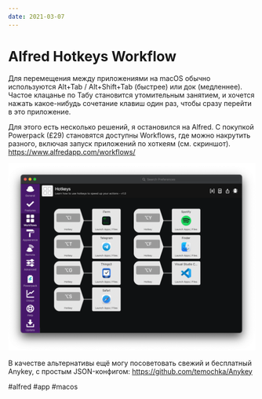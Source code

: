 ```yaml
---
date: 2021-03-07
---
```


# Alfred Hotkeys Workflow

Для перемещения между приложениями на macOS обычно используются Alt+Tab / Alt+Shift+Tab (быстрее) или док (медленнее). Частое клацанье по Табу становится утомительным занятием, и хочется нажать какое-нибудь сочетание клавиш один раз, чтобы сразу перейти в это приложение.

Для этого есть несколько решений, я остановился на Alfred. С покупкой Powerpack (£29) становятся доступны Workflows, где можно накрутить разного, включая запуск приложений по хоткеям (см. скриншот).
https://www.alfredapp.com/workflows/

![Alfred Hotkeys Workflow](alfred-hotkeys.png "Alfred Hotkeys Workflow")

В качестве альтернативы ещё могу посоветовать свежий и бесплатный Anykey, с простым JSON-конфигом:
https://github.com/temochka/Anykey

#alfred #app #macos

